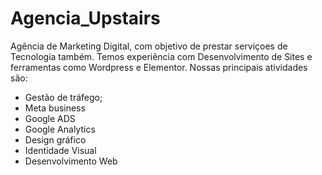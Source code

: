 # Agencia_Upstairs

Agência de Marketing Digital, com objetivo de prestar serviçoes de Tecnologia também.
Temos experiência com Desenvolvimento de Sites e ferramentas como Wordpress e Elementor.
Nossas principais atividades são:

- Gestão de tráfego;
- Meta business 
- Google ADS
- Google Analytics
- Design gráfico
- Identidade Visual
- Desenvolvimento Web

